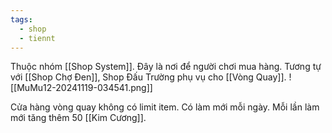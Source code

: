 ```yaml
---
tags:
  - shop
  - tiennt
---
```

Thuộc nhóm [[Shop System]]. Đây là nơi để người chơi mua hàng. Tương tự với [[Shop Chợ Đen]], Shop Đấu Trường phụ vụ cho [[Vòng Quay]].
![[MuMu12-20241119-034541.png]]

Cửa hàng vòng quay không có limit item. 
Có làm mới mỗi ngày. Mỗi lần làm mới tăng thêm 50 [[Kim Cương]].